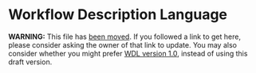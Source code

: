 # Workflow Description Language

**WARNING:** This file has [been moved](https://github.com/openwdl/wdl/blob/master/versions/draft-2/SPEC.md). If you followed a link to get here, please consider asking the owner of that link to update. You may also consider whether you might prefer [WDL version 1.0](https://github.com/openwdl/wdl/blob/master/versions/1.0/SPEC.md), instead of using this draft version.
